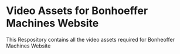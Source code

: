 # Video Assets for Bonhoeffer Machines Website
This Respository contains all the video assets required for Bonheoffer Machines Website

